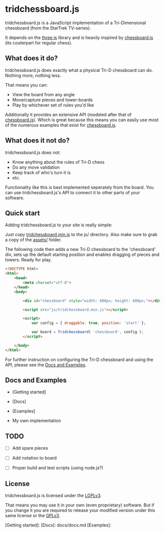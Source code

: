 # tridchessboard.js

tridchessboard.js is a JavaScript implementation of a Tri-Dimensional chessboard (from the StarTrek TV-series).

It depends on the [three.js] library and is heavily inspired by [chessboard.js] (its couterpart for regular chess).


## What does it do?

tridchessboard.js does exactly what a physical Tri-D chessboard can do. Nothing more, nothing less.

That means you can:

* View the board from any angle
* Move/capture pieces and tower-boards
* Play by whichever set of rules you'd like

Additionally it provides an extensive API (modeled after that of [chessboard.js]).
Which is great because this means you can easily use most of the numerous examples that exist for [chessboard.js].


## What does it not do?

tridchessboard.js does not:

* Know anything about the rules of Tri-D chess
* Do any move validation
* Keep track of who's turn it is
* etc.

Functionality like this is best implemented seperately from the board.
You can use tridchessboard.js's API to connect it to other parts of your software.


## Quick start

Adding tridchessboard.js to your site is really simple:

Just copy [tridchessboard.min.js](build/tridchessboard.min.js) to the js/ directory.
Also make sure to grab a copy of the [assets/](assets) folder.

The following code then adds a new Tri-D chessboard to the 'chessboard' div, sets up the default starting position and enables dragging of pieces and towers.
Ready for play.

~~~html
<!DOCTYPE html>
<html>
	<head>
		<meta charset="utf-8">
	</head>
	<body>

		<div id="chessboard" style="width: 600px; height: 600px;"></div>

		<script src="js/tridchessboard.min.js"></script>

		<script>
			var config = { draggable: true, position: 'start' };

			var board = Tridchessboard( 'chessboard', config );
		</script>

	</body>
</html>
~~~

For further instruction on configuring the Tri-D chessboard and using the API, please see the [Docs and Examples](#docs-and-examples).


## Docs and Examples

* [Getting started]
* [Docs]
* [Examples]

* My own implementation


## TODO

* [ ] Add spare pieces
* [ ] Add notation to board
* [ ] Proper build and test scripts (using node.js?)


## License

tridchessboard.js is licensed under the [LGPLv3](COPYING.LESSER).

That means you may use it in your own (even proprietary) software.
But if you change it you are required to release your modified version under this same license or the [GPLv3](COPYING).


[three.js]: https://github.com/mrdoob/three.js
[chessboard.js]: https://github.com/oakmac/chessboardjs
[Getting started]:
[Docs]: docs/docs.md
[Examples]:
